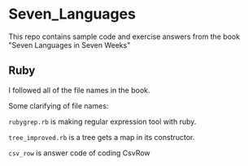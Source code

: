 # Seven_Languages
This repo contains sample code and exercise answers from the book "Seven Languages in Seven Weeks"

## Ruby
I followed all of the file names in the book.

Some clarifying of file names:

`rubygrep.rb` is making regular expression tool with ruby.

`tree_improved.rb` is a tree gets a map in its constructor.

`csv_row` is answer code of coding CsvRow
